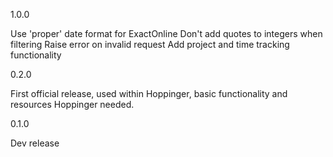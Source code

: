 1.0.0

Use 'proper' date format for ExactOnline
Don't add quotes to integers when filtering
Raise error on invalid request
Add project and time tracking functionality

0.2.0

First official release, used within Hoppinger, basic functionality and resources Hoppinger needed.

0.1.0

Dev release
